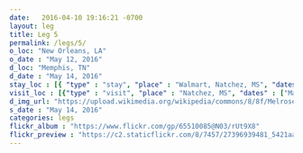 ```yaml
---
date:   2016-04-10 19:16:21 -0700
layout: leg
title: Leg 5
permalink: /legs/5/
o_loc: "New Orleans, LA"
o_date : "May 12, 2016"
d_loc: "Memphis, TN"
d_date : "May 14, 2016"
stay_loc : [{ "type" : "stay", "place" : "Walmart, Natchez, MS", "dates" : ["May 12, 2016"]},{ "type" : "stay", "place" : "Walmart, Clarksdale, MS", "dates" : ["May 13, 2016"]}]
visit_loc : [{"type" : "visit", "place" : "Natchez, MS", "dates" : ["May 12, 2016"], "description" : "Natchez Music Festival", "url" : "http://www.natchezfestivalofmusic.com/", "img_url" : "" },{"type" : "visit", "place" : "Natchez, MS", "dates" : ["May 12, 2016"], "description" : "Old Town", "url" : "https://en.wikipedia.org/wiki/Natchez,_Mississippi", "img_url" : "" },{"type" : "visit", "place" : "Natchez, MS", "dates" : ["May 13, 2016"], "description" : "Rosalie", "url" : "https://en.wikipedia.org/wiki/Rosalie_Mansion", "img_url" : "" },{"type" : "visit", "place" : "Natchez, MS", "dates" : ["May 13, 2016"], "description" : "Natchez Trace Parkway", "url" : "https://en.wikipedia.org/wiki/Natchez_Trace_Parkway", "img_url" : "" },{"type" : "visit", "place" : "Natchez Trace Parkway, MS", "dates" : ["May 13, 2016"], "description" : "Emerald Mound", "url" : "https://en.wikipedia.org/wiki/Emerald_Mound_Site", "img_url" : "" }]
d_img_url: "https://upload.wikimedia.org/wikipedia/commons/8/8f/Melrose-Natchez-MS.jpg"
s_date : "May 14, 2016"
categories: legs
flickr_album : "https://www.flickr.com/gp/65510085@N03/rUt9X8"
flickr_preview : "https://c2.staticflickr.com/8/7457/27396939481_5421aa6fff_q.jpg"
---
```


